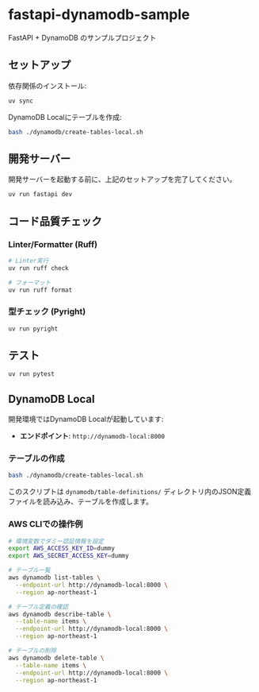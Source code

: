 # fastapi-dynamodb-sample

FastAPI + DynamoDB のサンプルプロジェクト

## セットアップ

依存関係のインストール:

```bash
uv sync
```

DynamoDB Localにテーブルを作成:

```bash
bash ./dynamodb/create-tables-local.sh
```

## 開発サーバー

開発サーバーを起動する前に、上記のセットアップを完了してください。

```bash
uv run fastapi dev
```

## コード品質チェック

### Linter/Formatter (Ruff)

```bash
# Linter実行
uv run ruff check

# フォーマット
uv run ruff format
```

### 型チェック (Pyright)

```bash
uv run pyright
```

## テスト

```bash
uv run pytest
```

## DynamoDB Local

開発環境ではDynamoDB Localが起動しています:

- **エンドポイント**: `http://dynamodb-local:8000`

### テーブルの作成

```bash
bash ./dynamodb/create-tables-local.sh
```

このスクリプトは `dynamodb/table-definitions/` ディレクトリ内のJSON定義ファイルを読み込み、テーブルを作成します。

### AWS CLIでの操作例

```bash
# 環境変数でダミー認証情報を設定
export AWS_ACCESS_KEY_ID=dummy
export AWS_SECRET_ACCESS_KEY=dummy

# テーブル一覧
aws dynamodb list-tables \
  --endpoint-url http://dynamodb-local:8000 \
  --region ap-northeast-1

# テーブル定義の確認
aws dynamodb describe-table \
  --table-name items \
  --endpoint-url http://dynamodb-local:8000 \
  --region ap-northeast-1

# テーブルの削除
aws dynamodb delete-table \
  --table-name items \
  --endpoint-url http://dynamodb-local:8000 \
  --region ap-northeast-1
```
